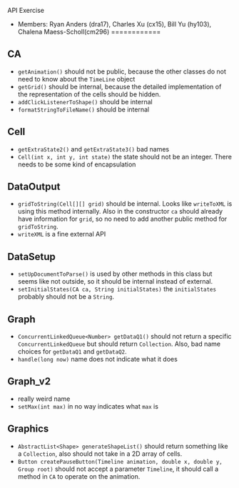API Exercise

+ Members: Ryan Anders (dra17), Charles Xu (cx15), Bill Yu (hy103), Chalena Maess-Scholl(cm296)
============

## CA

* `getAnimation()` should not be public, because the other classes do not need to know about the `TimeLine` object
* `getGrid()` should be internal, because the detailed implementation of the representation of the cells should be hidden.
* `addClickListenerToShape()` should be internal
* `formatStringToFileName()` should be internal

## Cell

* `getExtraState2()` and `getExtraState3()` bad names
* `Cell(int x, int y, int state)` the state should not be an integer. There needs to be some kind of encapsulation

## DataOutput

* `gridToString(Cell[][] grid)` should be internal. Looks like `writeToXML` is using this method internally. Also in the constructor `ca` should already have information for `grid`, so no need to add another public method for `gridToString`.
* `writeXML` is a fine external API

## DataSetup

* `setUpDocumentToParse()` is used by other methods in this class but seems like not outside, so it should be internal instead of external.
* `setInitialStates(CA ca, String initialStates)` the `initialStates` probably should not be a `String`.

## Graph

* `ConcurrentLinkedQueue<Number> getDataQ1()` should not return a specific `ConcurrentLinkedQueue` but should return `Collection`. Also, bad name choices for `getDataQ1` and `getDataQ2`.
* `handle(long now)` name does not indicate what it does

## Graph_v2

* really weird name
* `setMax(int max)` in no way indicates what `max` is

## Graphics

* `AbstractList<Shape> generateShapeList()` should return something like a `Collection`, also should not take in a 2D array of cells.
* `Button createPauseButton(Timeline animation, double x, double y, Group root)` should not accept a parameter `Timeline`, it should call a method in `CA` to operate on the animation.
